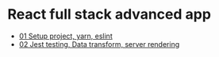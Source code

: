 # React full stack advanced app

* [01 Setup project, yarn, eslint](./docs/01_setup.md)
* [02 Jest testing, Data transform, server rendering](./docs/02_fullStack.md)
